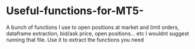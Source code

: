 # Useful-functions-for-MT5-
A bunch of functions I use to open positions at market and limit orders, dataframe extraction, bid/ask price, open positions... etc
I wouldnt suggest running that file. Use it to extract the functions you need 
